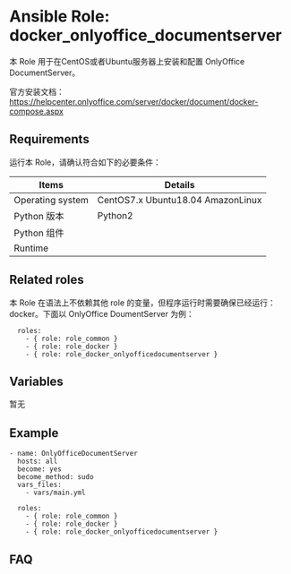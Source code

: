 Ansible Role: docker_onlyoffice_documentserver
=========

本 Role 用于在CentOS或者Ubuntu服务器上安装和配置 OnlyOffice DocumentServer。

官方安装文档：https://helpcenter.onlyoffice.com/server/docker/document/docker-compose.aspx

Requirements
------------

运行本 Role，请确认符合如下的必要条件：

| **Items**      | **Details** |
| ------------------| ------------------|
| Operating system | CentOS7.x Ubuntu18.04 AmazonLinux|
| Python 版本 | Python2  |
| Python 组件 |    |
| Runtime |  |


## Related roles

本 Role 在语法上不依赖其他 role 的变量，但程序运行时需要确保已经运行：docker。下面以 OnlyOffice DoumentServer 为例：

```
  roles:
    - { role: role_common } 
    - { role: role_docker } 
    - { role: role_docker_onlyofficedocumentserver }
```


## Variables

暂无

## Example

```
- name: OnlyOfficeDocumentServer
  hosts: all
  become: yes
  become_method: sudo 
  vars_files:
    - vars/main.yml 

  roles:
    - { role: role_common } 
    - { role: role_docker } 
    - { role: role_docker_onlyofficedocumentserver }
```

## FAQ
